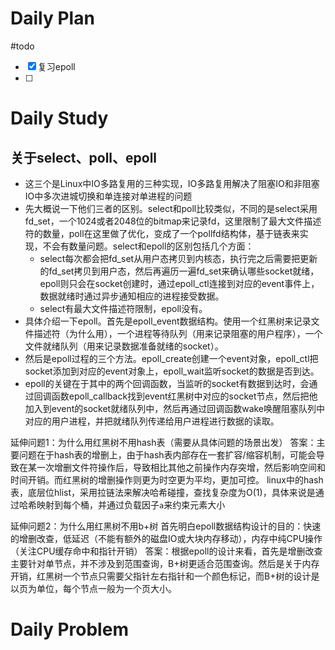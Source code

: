 # Daily Plan
#todo
- [x] 复习epoll
- [ ] 
# Daily Study
## 关于select、poll、epoll
- 这三个是Linux中IO多路复用的三种实现，IO多路复用解决了阻塞IO和非阻塞IO中多次进城切换和单连接对单进程的问题
- 先大概说一下他们三者的区别。select和poll比较类似，不同的是select采用fd_set，一个1024或者2048位的bitmap来记录fd，这里限制了最大文件描述符的数量，poll在这里做了优化，变成了一个pollfd结构体，基于链表来实现，不会有数量问题。select和epoll的区别包括几个方面：
  - select每次都会把fd_set从用户态拷贝到内核态，执行完之后需要把更新的fd_set拷贝到用户态，然后再遍历一遍fd_set来确认哪些socket就绪，epoll则只会在socket创建时，通过epoll_ctl连接到对应的event事件上，数据就绪时通过异步通知相应的进程接受数据。
  - select有最大文件描述符限制，epoll没有。
- 具体介绍一下epoll。首先是epoll_event数据结构。使用一个红黑树来记录文件描述符（为什么用），一个进程等待队列（用来记录阻塞的用户程序），一个文件就绪队列（用来记录数据准备就绪的socket）。
- 然后是epoll过程的三个方法。epoll_create创建一个event对象，epoll_ctl把socket添加到对应的event对象上，epoll_wait监听socket的数据是否到达。
- epoll的关键在于其中的两个回调函数，当监听的socket有数据到达时，会通过回调函数epoll_callback找到event红黑树中对应的socket节点，然后把他加入到event的socket就绪队列中，然后再通过回调函数wake唤醒阻塞队列中对应的用户进程，并把就绪队列传递给用户进程进行数据的读取。

延伸问题1：为什么用红黑树不用hash表（需要从具体问题的场景出发）
答案：主要问题在于hash表的增删上，由于hash表内部存在一套扩容/缩容机制，可能会导致在某一次增删文件符操作后，导致相比其他之前操作内存突增，然后影响空间和时间开销。而红黑树的增删操作则更为时空更为平均，更加可控。
linux中的hash表，底层位hlist，采用拉链法来解决哈希碰撞，查找复杂度为O(1)，具体来说是通过哈希映射到每个桶，并通过负载因子`a`来约束元素大小

延伸问题2：为什么用红黑树不用b+树
首先明白epoll数据结构设计的目的：快速的增删改查，低延迟（不能有额外的磁盘IO或大块内存移动），内存中纯CPU操作（关注CPU缓存命中和指针开销）
答案：根据epoll的设计来看，首先是增删改查主要针对单节点，并不涉及到范围查询，B+树更适合范围查询。然后是关于内存开销，红黑树一个节点只需要父指针左右指针和一个颜色标记，而B+树的设计是以页为单位，每个节点一般为一个页大小。
# Daily Problem